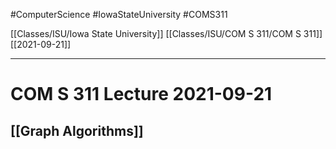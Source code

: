 #ComputerScience  #IowaStateUniversity #COMS311 


[[Classes/ISU/Iowa State University]] [[Classes/ISU/COM S 311/COM S 311]] [[2021-09-21]]

---

# COM S 311 Lecture 2021-09-21

## [[Graph Algorithms]]